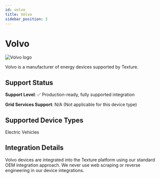 ```yaml
---
id: volvo
title: Volvo
sidebar_position: 3
---
```


# Volvo

<div style={{ textAlign: 'center', margin: '20px 0' }}>
  <img 
    src="https://device.cms.texture.energy/logo/%20Volvo%20Vector%20Icon.svg" 
    alt="Volvo logo" 
    style={{ maxWidth: '200px', maxHeight: '150px' }}
  />
</div>

Volvo is a manufacturer of energy devices supported by Texture.



## Support Status

**Support Level**: ✅ Production-ready, fully supported integration

**Grid Services Support**: N/A (Not applicable for this device type)

## Supported Device Types

Electric Vehicles

## Integration Details

Volvo devices are integrated into the Texture platform using our standard OEM integration approach. We never use web scraping or reverse engineering in our device integrations.




